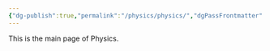 ```yaml
---
{"dg-publish":true,"permalink":"/physics/physics/","dgPassFrontmatter":true}
---
```


This is the main page of Physics.